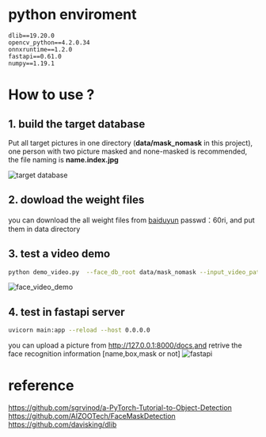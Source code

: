 # python enviroment
```
dlib==19.20.0
opencv_python==4.2.0.34
onnxruntime==1.2.0
fastapi==0.61.0
numpy==1.19.1
```

# How to use ?
##  1. build the target database
Put all target pictures in one directory (**data/mask_nomask** in this project), one person with two picture masked and none-masked is recommended, the file naming is **name.index.jpg**

![ target database](https://img-blog.csdnimg.cn/20200813183849696.png?#pic_center)
## 2. dowload the weight files
you can download the all weight files from [baiduyun](https://pan.baidu.com/s/1i9i7Y3eclsiz95BSMl0NUA) passwd：60ri, and put them in data directory

## 3. test a video demo

```bash
python demo_video.py  --face_db_root data/mask_nomask --input_video_path 0.mp4 --output_video_path output.mp4
```
![face_video_demo](https://img-blog.csdnimg.cn/20200813221028400.gif#pic_center)
## 4. test in fastapi server

```bash
uvicorn main:app --reload --host 0.0.0.0
```
you can upload a picture from http://127.0.0.1:8000/docs,and retrive the face recognition information [name,box,mask or not]
![fastapi](https://img-blog.csdnimg.cn/20200813221935981.jpg#pic_center)


# reference
https://github.com/sgrvinod/a-PyTorch-Tutorial-to-Object-Detection
https://github.com/AIZOOTech/FaceMaskDetection
https://github.com/davisking/dlib
